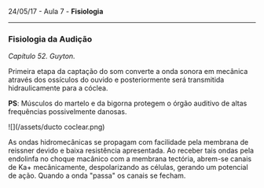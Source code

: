 24/05/17 - Aula 7 - **Fisiologia**

---

### Fisiologia da Audição

_Capítulo 52. Guyton._

Primeira etapa da captação do som converte a onda sonora em mecânica através dos ossículos do ouvido e posteriormente será transmitida hidraulicamente para a cóclea.

**PS**: Músculos do martelo e da bigorna protegem o órgão auditivo de altas frequências possivelmente danosas.

![](/assets/ducto coclear.png)

As ondas hidromecânicas se propagam com facilidade pela membrana de reissner devido e baixa resistência apresentada. Ao receber tais ondas pela endolinfa no choque macânico com a membrana tectória, abrem-se canais de Ka+ mecânicamente, despolarizando as células, gerando um potencial de ação. Quando a onda "passa" os canais se fecham.



